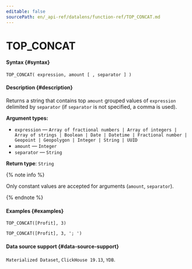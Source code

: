 ```yaml
---
editable: false
sourcePath: en/_api-ref/datalens/function-ref/TOP_CONCAT.md
---
```



# TOP_CONCAT



#### Syntax {#syntax}


```
TOP_CONCAT( expression, amount [ , separator ] )
```

#### Description {#description}
Returns a string that contains top `amount` grouped values of `expression` delimited by `separator` (if `separator` is not specified, a comma is used).

**Argument types:**
- `expression` — `Array of fractional numbers | Array of integers | Array of strings | Boolean | Date | Datetime | Fractional number | Geopoint | Geopolygon | Integer | String | UUID`
- `amount` — `Integer`
- `separator` — `String`


**Return type**: `String`

{% note info %}

Only constant values are accepted for arguments (`amount`, `separator`).

{% endnote %}


#### Examples {#examples}

```
TOP_CONCAT([Profit], 3)
```

```
TOP_CONCAT([Profit], 3, '; ')
```


#### Data source support {#data-source-support}

`Materialized Dataset`, `ClickHouse 19.13`, `YDB`.
